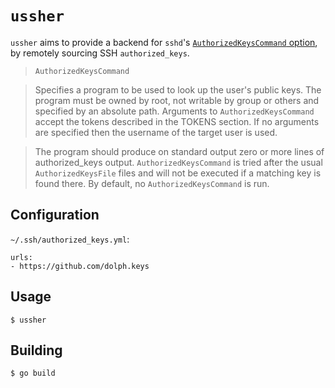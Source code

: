 # `ussher`

`ussher` aims to provide a backend for `sshd`'s [`AuthorizedKeysCommand`
option](https://man.openbsd.org/sshd_config.5#AuthorizedKeysCommand), by
remotely sourcing SSH `authorized_keys`.

> `AuthorizedKeysCommand`

> Specifies a program to be used to look up the user's public keys. The program
  must be owned by root, not writable by group or others and specified by an
  absolute path. Arguments to `AuthorizedKeysCommand` accept the tokens
  described in the TOKENS section. If no arguments are specified then the
  username of the target user is used.

> The program should produce on standard output zero or more lines of
  authorized_keys output. `AuthorizedKeysCommand` is tried after the usual
  `AuthorizedKeysFile` files and will not be executed if a matching key is
  found there. By default, no `AuthorizedKeysCommand` is run.

## Configuration

`~/.ssh/authorized_keys.yml`:

```
urls:
- https://github.com/dolph.keys
```

## Usage

```
$ ussher
```

## Building

```
$ go build
```
